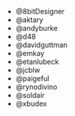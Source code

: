 * @8bitDesigner
* @aktary
* @andyburke
* @d48
* @davidguttman
* @emkay
* @etanlubeck
* @jcblw
* @paigeful
* @rynodivino
* @soldair
* @xbudex
